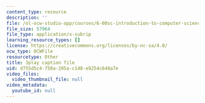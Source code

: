 ```yaml
---
content_type: resource
description: ''
file: /ol-ocw-studio-app/courses/6-00sc-introduction-to-computer-science-and-programming-spring-2011/d755d5c4750a205ac148e9254c648a7e_Q148jV9ljPM.srt
file_size: 57964
file_type: application/x-subrip
learning_resource_types: []
license: https://creativecommons.org/licenses/by-nc-sa/4.0/
ocw_type: OCWFile
resourcetype: Other
title: 3play caption file
uid: d755d5c4-750a-205a-c148-e9254c648a7e
video_files:
  video_thumbnail_file: null
video_metadata:
  youtube_id: null
---
```

